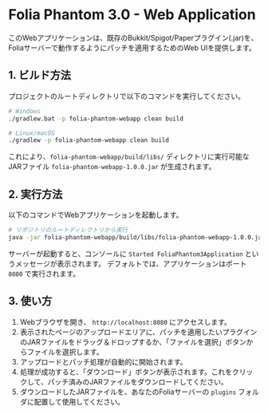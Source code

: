 # Folia Phantom 3.0 - Web Application

このWebアプリケーションは、既存のBukkit/Spigot/Paperプラグイン(.jar)を、Foliaサーバーで動作するようにパッチを適用するためのWeb UIを提供します。

## 1. ビルド方法

プロジェクトのルートディレクトリで以下のコマンドを実行してください。

```bash
# Windows
./gradlew.bat -p folia-phantom-webapp clean build

# Linux/macOS
./gradlew -p folia-phantom-webapp clean build
```

これにより、`folia-phantom-webapp/build/libs/` ディレクトリに実行可能なJARファイル `folia-phantom-webapp-1.0.0.jar` が生成されます。

## 2. 実行方法

以下のコマンドでWebアプリケーションを起動します。

```bash
# リポジトリのルートディレクトリから実行
java -jar folia-phantom-webapp/build/libs/folia-phantom-webapp-1.0.0.jar
```

サーバーが起動すると、コンソールに `Started FoliaPhantom3Application` というメッセージが表示されます。
デフォルトでは、アプリケーションはポート `8080` で実行されます。

## 3. 使い方

1.  Webブラウザを開き、 `http://localhost:8080` にアクセスします。
2.  表示されたページのアップロードエリアに、パッチを適用したいプラグインのJARファイルをドラッグ＆ドロップするか、「ファイルを選択」ボタンからファイルを選択します。
3.  アップロードとパッチ処理が自動的に開始されます。
4.  処理が成功すると、「ダウンロード」ボタンが表示されます。これをクリックして、パッチ済みのJARファイルをダウンロードしてください。
5.  ダウンロードしたJARファイルを、あなたのFoliaサーバーの `plugins` フォルダに配置して使用してください。
